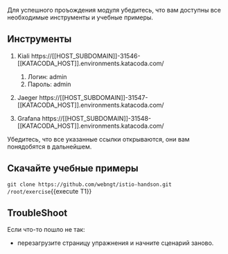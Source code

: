 Для успешного проъождения модуля убедитесь, что вам доступны все необходимые инструменты и учебные примеры. 

## Инструменты

1. Kiali https://[[HOST_SUBDOMAIN]]-31546-[[KATACODA_HOST]].environments.katacoda.com/

    1. Логин: admin
    1. Пароль: admin

1. Jaeger https://[[HOST_SUBDOMAIN]]-31547-[[KATACODA_HOST]].environments.katacoda.com/
1. Grafana https://[[HOST_SUBDOMAIN]]-31548-[[KATACODA_HOST]].environments.katacoda.com/

Убедитесь, что все указанные ссылки открываются, они вам понядобятся в дальнейшем.

## Скачайте учебные примеры

`git clone https://github.com/webngt/istio-handson.git /root/exercise`{{execute T1}}

## TroubleShoot

Если что-то пошло не так:

* перезагрузите страницу упражнения и начните сценарий заново.
